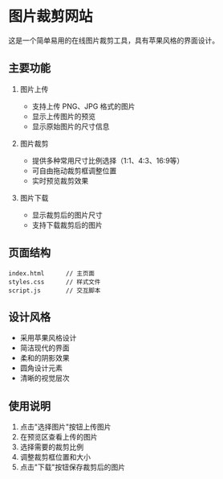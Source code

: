 # 图片裁剪网站

这是一个简单易用的在线图片裁剪工具，具有苹果风格的界面设计。

## 主要功能

1. 图片上传
   - 支持上传 PNG、JPG 格式的图片
   - 显示上传图片的预览
   - 显示原始图片的尺寸信息

2. 图片裁剪
   - 提供多种常用尺寸比例选择（1:1、4:3、16:9等）
   - 可自由拖动裁剪框调整位置
   - 实时预览裁剪效果

3. 图片下载
   - 显示裁剪后的图片尺寸
   - 支持下载裁剪后的图片

## 页面结构

```
index.html      // 主页面
styles.css      // 样式文件
script.js       // 交互脚本
```

## 设计风格
- 采用苹果风格设计
- 简洁现代的界面
- 柔和的阴影效果
- 圆角设计元素
- 清晰的视觉层次

## 使用说明
1. 点击"选择图片"按钮上传图片
2. 在预览区查看上传的图片
3. 选择需要的裁剪比例
4. 调整裁剪框位置和大小
5. 点击"下载"按钮保存裁剪后的图片 